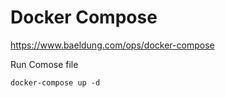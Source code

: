 
# Docker Compose
https://www.baeldung.com/ops/docker-compose


Run Comose file
```
docker-compose up -d
```
